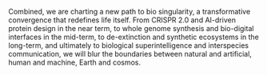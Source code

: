 Combined, we are charting a new path to bio singularity, a transformative convergence that redefines life itself. From CRISPR 2.0 and AI-driven protein design in the near term, to whole genome synthesis and bio-digital interfaces in the mid-term, to de-extinction and synthetic ecosystems in the long-term, and ultimately to biological superintelligence and interspecies communication, we will blur the boundaries between natural and artificial, human and machine, Earth and cosmos.
